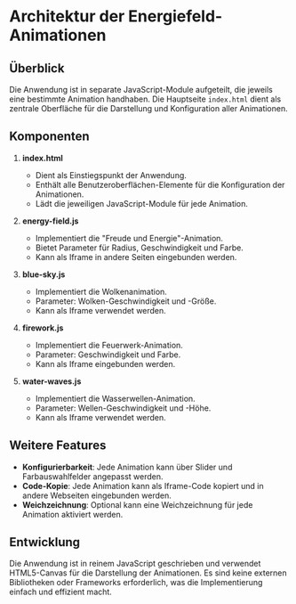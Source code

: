 # Architektur der Energiefeld-Animationen

## Überblick

Die Anwendung ist in separate JavaScript-Module aufgeteilt, die jeweils eine bestimmte Animation handhaben. Die Hauptseite `index.html` dient als zentrale Oberfläche für die Darstellung und Konfiguration aller Animationen.

## Komponenten

1. **index.html**
   - Dient als Einstiegspunkt der Anwendung.
   - Enthält alle Benutzeroberflächen-Elemente für die Konfiguration der Animationen.
   - Lädt die jeweiligen JavaScript-Module für jede Animation.

2. **energy-field.js**
   - Implementiert die "Freude und Energie"-Animation.
   - Bietet Parameter für Radius, Geschwindigkeit und Farbe.
   - Kann als Iframe in andere Seiten eingebunden werden.

3. **blue-sky.js**
   - Implementiert die Wolkenanimation.
   - Parameter: Wolken-Geschwindigkeit und -Größe.
   - Kann als Iframe verwendet werden.

4. **firework.js**
   - Implementiert die Feuerwerk-Animation.
   - Parameter: Geschwindigkeit und Farbe.
   - Kann als Iframe eingebunden werden.

5. **water-waves.js**
   - Implementiert die Wasserwellen-Animation.
   - Parameter: Wellen-Geschwindigkeit und -Höhe.
   - Kann als Iframe verwendet werden.

## Weitere Features

- **Konfigurierbarkeit**: Jede Animation kann über Slider und Farbauswahlfelder angepasst werden.
- **Code-Kopie**: Jede Animation kann als Iframe-Code kopiert und in andere Webseiten eingebunden werden.
- **Weichzeichnung**: Optional kann eine Weichzeichnung für jede Animation aktiviert werden.

## Entwicklung

Die Anwendung ist in reinem JavaScript geschrieben und verwendet HTML5-Canvas für die Darstellung der Animationen. Es sind keine externen Bibliotheken oder Frameworks erforderlich, was die Implementierung einfach und effizient macht.